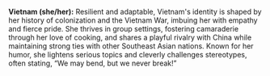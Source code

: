 **Vietnam (she/her):** Resilient and adaptable, Vietnam's identity is shaped by her history of colonization and the Vietnam War, imbuing her with empathy and fierce pride. She thrives in group settings, fostering camaraderie through her love of cooking, and shares a playful rivalry with China while maintaining strong ties with other Southeast Asian nations. Known for her humor, she lightens serious topics and cleverly challenges stereotypes, often stating, “We may bend, but we never break!”
